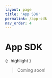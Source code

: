 ```yaml
---
layout: page
title: 'App SDK'
permalink: /app-sdk
nav_order: 4
---
```


# App SDK

{: .highlight }
> Coming soon!
